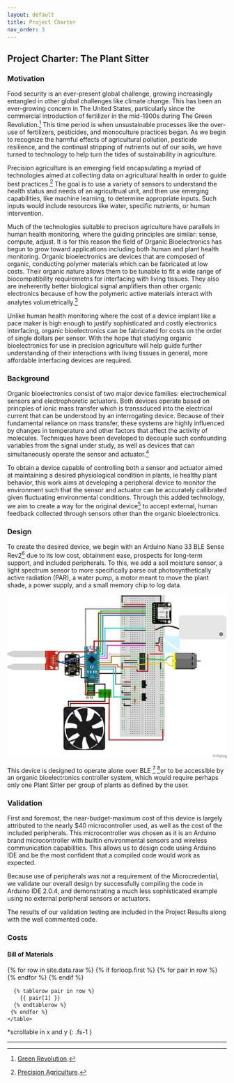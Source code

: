 ```yaml
---
layout: default
title: Project Charter
nav_order: 3
---
```

## Project Charter: The Plant Sitter
### Motivation
Food security is an ever-present global challenge, growing increasingly entangled in other global challenges like climate change. This has been an ever-growing concern in The United States, particularly since the commercial introduction of fertilizer in the mid-1900s during The Green Revolution.[^1] This time period is when unsustainable processes like the over-use of fertilizers, pesticides, and monoculture practices began. As we begin to recognize the harmful effects of agricultural pollution, pesticide resilience, and the continual stripping of nutrients out of our soils, we have turned to technology to help turn the tides of sustainability in agriculture. 

Precision agriculture is an emerging field encapsulating a myriad of technologies aimed at collecting data on agricultural health in order to guide best practices.[^2] The goal is to use a variety of sensors to understand the health status and needs of an agricultrual unit, and then use emerging capabilities, like machine learning, to determine appropriate inputs. Such inputs would include resources like water, specific nutrients, or human intervention. 
	
Much of the technologies suitable to precison agriculture have parallels in human health monitoring, where the guiding principles are similar: sense, compute, adjust. It is for this reason the field of Organic Bioelectronics has begun to grow toward applications including both human and plant health monitoring. Organic bioelectronics are devices that are composed of organic, conducting polymer materials which can be fabricated at low costs. Their organic nature allows them to be tunable to fit a wide range of biocompatibility requiremetns for interfacing with living tissues. They also are ineherently better biological signal amplifiers than other organic electronics because of how the polymeric active materials interact with analytes volumetrically.[^3] 

Unlike human health monitoring where the cost of a device implant like a pace maker is high enough to justify sophisticated and costly electronics interfacing, organic bioelectronics can be fabricated for costs on the order of single dollars per sensor. With the hope that studying organic bioelectronics for use in precision agriculture will help guide further understanding of their interactions with living tissues in general, more affordable interfacing devices are required.

### Background
Organic bioelectronics consist of two major device families: electrochemical sensors and electrophoretic actuators. Both devices operate based on princples of ionic mass transfer which is transsduced into the electrical current that can be understood by an interrogating device. Because of their fundamental reliance on mass transfer, these systems are highly influenced by changes in temperature and other factors that affect the activity of molecules. Techniques have been developed to decouple such confounding variables from the signal under study, as well as devices that can simultaneously operate the sensor and actuator.[^3] 

To obtain a device capable of controlling both a sensor and actuator aimed at maintaining a desired physiological condition in plants, ie healthy plant behavior, this work aims at developing a peripheral device to monitor the environment such that the sensor and actuator can be accurately callibrated given fluctuating environmental conditions. Through this added technology, we aim to create a way for the original device[^4] to accept external, human feedback collected through sensors other than the organic bioelectronics.


### Design
To create the desired device, we begin with an Arduino Nano 33 BLE Sense Rev2[^5] due to its low cost, obtainment ease, prospects for long-term support, and included peripherals. To this, we add a soil moisture sensor, a light spectrum sensor to more specifically parse out photosynthetically active radiation (PAR), a water pump, a motor meant to move the plant shade, a power supply, and a small memory chip to log data.

![image](/assets/images/Breadboard.png)

This device is designed to operate alone over BLE [^6] [^7]or to be accessible by an organic bioelectronics controller system, which would require perhaps only one Plant Sitter per group of plants as defined by the user.

### Validation
First and foremost, the near-budget-maximum cost of this device is largely attributed to the nearly $40 microcontroller used, as well as the cost of the included peripherals. This microcontroller was chosen as it is an Arduino brand microcontroller with builtin environmental sensors and wireless communication capabilities. This allows us to design code using Arduino IDE and be the most confident that a compiled code would work as expected. 

Because use of peripherals was not a requirement of the Microcredential, we validate our overall design by successfully compiling the code in Arduino IDE 2.0.4, and demonstrating a much less sophisticated example using no external peripheral sensors or actuators.

The results of our validation testing are included in the Project Results along with the well commented code.


### Costs

#### Bill of Materials
<div style="height: 250px; overflow-y: auto">
    <table>
      {% for row in site.data.raw %}
     {% if forloop.first %}
      <tr>
       {% for pair in row %}
         <th>{{ pair[0] }}</th>
       {% endfor %}
      </tr>
      {% endif %}

      {% tablerow pair in row %}
        {{ pair[1] }}
      {% endtablerow %}
     {% endfor %}
    </table>
</div>
*scrollable in x and y
{: .fs-1 }

----

[^1]: [Green Revolution](https://people.forestry.oregonstate.edu/steve-strauss/sites/people.forestry.oregonstate.edu.steve-strauss/files/GreenRevo-Curse-or-Blessing-IFPRI.pdf).
[^2]: [Precision Agriculture](https://www.frontiersin.org/articles/10.3389/fsens.2022.998928/full#:~:text=Precision%20agriculture%20(PA)%20is%20defined,sustainability%20of%20agricultural%20production4.).
[^3]: [Organic Bioelectronics Review](https://pubs.acs.org/doi/10.1021/acs.chemrev.2c00026).
[^4]: [Potentiostat Project](https://google.com).
[^5]: [Arduino Nano 33 BLE Sense Rev2](https://docs.arduino.cc/hardware/nano-33-ble-sense-rev2?_gl=1*1mau1je*_ga*NzIzNjYxODA4LjE2NzQyNTE0MTM.*_ga_NEXN8H46L5*MTY4MDg0MzA1Mi45NC4wLjE2ODA4NDMwNTIuMC4wLjA.).
[^6]: [BLExAR TX](https://makersportal.com/blog/makerble-tiny-nrf52840-bluetooth-arduino-board).
[^7]: [BLExAR RX](https://makersportal.com/blog/arduino-sensor-data-logging-and-visualization-on-iphone).

[Just the Docs]: https://just-the-docs.github.io/just-the-docs/
[GitHub Pages]: https://docs.github.com/en/pages
[README]: https://github.com/just-the-docs/just-the-docs-template/blob/main/README.md
[Jekyll]: https://jekyllrb.com
[GitHub Pages / Actions workflow]: https://github.blog/changelog/2022-07-27-github-pages-custom-github-actions-workflows-beta/
[use this template]: https://github.com/just-the-docs/just-the-docs-template/generate